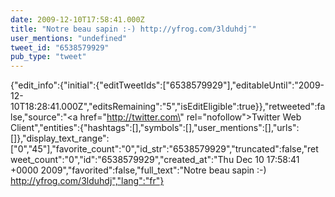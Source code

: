 ```yaml
---
date: 2009-12-10T17:58:41.000Z
title: "Notre beau sapin :-) http://yfrog.com/3lduhdj″"
user_mentions: "undefined"
tweet_id: "6538579929"
pub_type: "tweet"
---
```

{"edit_info":{"initial":{"editTweetIds":["6538579929"],"editableUntil":"2009-12-10T18:28:41.000Z","editsRemaining":"5","isEditEligible":true}},"retweeted":false,"source":"<a href=\"http://twitter.com\" rel=\"nofollow\">Twitter Web Client</a>","entities":{"hashtags":[],"symbols":[],"user_mentions":[],"urls":[]},"display_text_range":["0","45"],"favorite_count":"0","id_str":"6538579929","truncated":false,"retweet_count":"0","id":"6538579929","created_at":"Thu Dec 10 17:58:41 +0000 2009","favorited":false,"full_text":"Notre beau sapin :-) http://yfrog.com/3lduhdj","lang":"fr"}
